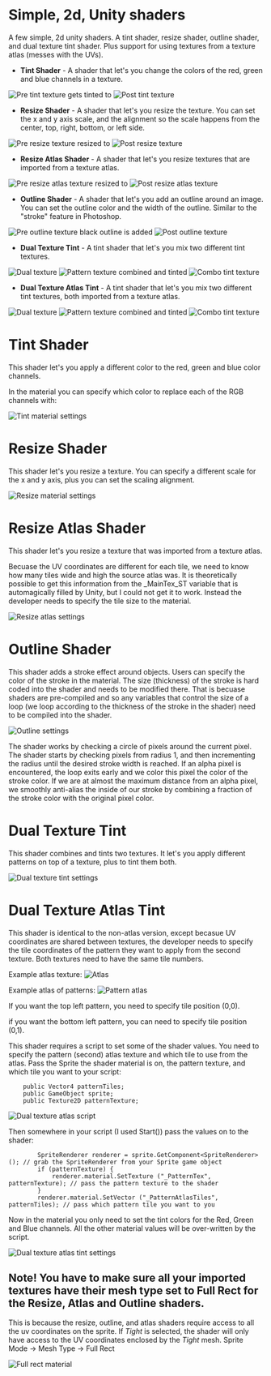 # Simple, 2d, Unity shaders

A few simple, 2d unity shaders. A tint shader, resize shader, outline shader, and dual texture tint shader. Plus support for using textures from a texture atlas (messes with the UVs).


* **Tint Shader** - A shader that let's you change the colors of the red, green and blue channels in a texture.

![Pre tint texture](Readme-Images/Tint-2.png?raw=true "Tint 1") gets tinted to ![Post tint texture](Readme-Images/Tint-1.png?raw=true "Tint 2")


* **Resize Shader** - A shader that let's you resize the texture. You can set the x and y axis scale, and the alignment so the scale happens from the center, top, right, bottom, or left side.

![Pre resize texture](Readme-Images/Resize-1.png?raw=true "Tint 1") resized to ![Post resize texture](Readme-Images/Resize-2.png?raw=true "Tint 2")


* **Resize Atlas Shader** - A shader that let's you resize textures that are imported from a texture atlas.

![Pre resize atlas texture](Readme-Images/Resize-Atlas-1.png?raw=true "Tint 1") resized to ![Post resize atlas texture](Readme-Images/Resize-Atlas-2.png?raw=true "Tint 2")


* **Outline Shader** - A shader that let's you add an outline around an image. You can set the outline color and the width of the outline. Similar to the "stroke" feature in Photoshop.

![Pre outline texture](Readme-Images/Outline-1.png?raw=true "Tint 1") black outline is added ![Post outline texture](Readme-Images/Outline-2.png?raw=true "Tint 2")


* **Dual Texture Tint** - A tint shader that let's you mix two different tint textures.

![Dual texture](Readme-Images/test_texture2.png?raw=true "Texture") ![Pattern texture](Readme-Images/test_pattern.png?raw=true "Pattern") combined and tinted ![Combo tint texture](Readme-Images/Dual-Texture.png?raw=true "Combo")


* **Dual Texture Atlas Tint** - A tint shader that let's you mix two different tint textures, both imported from a texture atlas.

![Dual texture](Readme-Images/atlas_texture.png?raw=true "Texture") ![Pattern texture](Readme-Images/atlas_pattern.png?raw=true "Pattern") combined and tinted ![Combo tint texture](Readme-Images/Dual-Texture-Atlas.png?raw=true "Combo")

# Tint Shader
This shader let's you apply a different color to the red, green and blue color channels.

In the material you can specify which color to replace each of the RGB channels with:

![Tint material settings](Readme-Images/Tint-Material-Settings.png?raw=true "Tint Material Settings")


# Resize Shader
This shader let's you resize a texture. You can specify a different scale for the x and y axis, plus you can set the scaling alignment.

![Resize material settings](Readme-Images/Resize-Material-Settings.png?raw=true "Resize material settings")


# Resize Atlas Shader
This shader let's you resize a texture that was imported from a texture atlas.

Becuase the UV coordinates are different for each tile, we need to know how many tiles wide and high the source atlas was. It is theoretically possible to get this information from the _MainTex_ST variable that is automagically filled by Unity, but I could not get it to work. Instead the developer needs to specify the tile size to the material.

![Resize atlas settings](Readme-Images/Resize-Atlas-Settings.png?raw=true "Resize atlas settings")

# Outline Shader
This shader adds a stroke effect around objects. Users can specify the color of the stroke in the material. The size (thickness) of the stroke is hard coded into the shader and needs to be modified there. That is becuase shaders are pre-compiled and so any variables that control the size of a loop (we loop according to the thickness of the stroke in the shader) need to be compiled into the shader.

![Outline settings](Readme-Images/Outline-Settings.png?raw=true "Outline settings")

The shader works by checking a circle of pixels around the current pixel. The shader starts by checking pixels from radius 1, and then incrementing the radius until the desired stroke width is reached. If an alpha pixel is encountered, the loop exits early and we color this pixel the color of the stroke color. If we are at almost the maximum distance from an alpha pixel, we smoothly anti-alias the inside of our stroke by combining a fraction of the stroke color with the original pixel color.


# Dual Texture Tint

This shader combines and tints two textures. It let's you apply different patterns on top of a texture, plus to tint them both.

![Dual texture tint settings](Readme-Images/Dual-Texture-Settings.png?raw=true "Dual texture tint settings")


# Dual Texture Atlas Tint

This shader is identical to the non-atlas version, except becasue UV coordinates are shared between textures, the developer needs to specify the tile coordinates of the pattern they want to apply from the second texture. Both textures need to have the same tile numbers. 

Example atlas texture:
![Atlas](Readme-Images/atlas_texture.png?raw=true "Atlas texture")

Example atlas of patterns:
![Pattern atlas](Readme-Images/atlas_pattern.png?raw=true "Atlas pattern")

If you want the top left pattern, you need to specify tile position (0,0). 

if you want the bottom left pattern, you can need to specify tile position (0,1).

This shader requires a script to set some of the shader values. You need to specify the pattern (second) atlas texture and which tile to use from the atlas. Pass the Sprite the shader material is on, the pattern texture, and which tile you want to your script:
```
	public Vector4 patternTiles;
	public GameObject sprite;
	public Texture2D patternTexture;
```

![Dual texture atlas script](Readme-Images/Dual-Texture-Atlas-Script.png?raw=true "Dual texture atlas tint script")

Then somewhere in your script (I used Start()) pass the values on to the shader:

```
		SpriteRenderer renderer = sprite.GetComponent<SpriteRenderer> (); // grab the SpriteRenderer from your Sprite game object
		if (patternTexture) {
			renderer.material.SetTexture ("_PatternTex", patternTexture); // pass the pattern texture to the shader
		}
		renderer.material.SetVector ("_PatternAtlasTiles", patternTiles); // pass which pattern tile you want to you
```

Now in the material you only need to set the tint colors for the Red, Green and Blue channels. All the other material values will be over-written by the script.

![Dual texture atlas tint settings](Readme-Images/Dual-Texture-Atlas-Settings.png?raw=true "Dual texture atlas tint settings")





## Note! You have to make sure all your imported textures have their mesh type set to Full Rect for the Resize, Atlas and Outline shaders.
This is because the resize, outline, and atlas shaders require access to all the uv coordinates on the sprite. If *Tight* is selected, the shader will only have access to the UV coordinates enclosed by the *Tight* mesh.
Sprite Mode -> Mesh Type -> Full Rect

![Full rect material](Readme-Images/Full-Rect-Material.png?raw=true "Full rect material")

